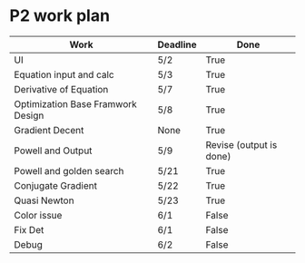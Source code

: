 # P2 work plan
| Work | Deadline | Done |
| ---| --- | --- |
| UI | 5/2 | True |
| Equation input and calc | 5/3 | True |
| Derivative of Equation | 5/7 | True |
| Optimization Base Framwork Design | 5/8 | True |
| Gradient Decent | None | True |
| Powell and Output | 5/9 | Revise (output is done) |
| Powell and golden search | 5/21 | True |
| Conjugate Gradient | 5/22 | True |
| Quasi Newton | 5/23 | True |
| Color issue | 6/1 | False|
| Fix Det | 6/1 | False |
| Debug | 6/2 | False |
